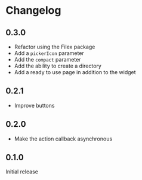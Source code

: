 # Changelog

## 0.3.0

- Refactor using the Filex package
- Add a `pickerIcon` parameter
- Add the `compact` parameter
- Add the ability to create a directory
- Add a ready to use page in addition to the widget

## 0.2.1

- Improve buttons

## 0.2.0

- Make the action callback asynchronous

## 0.1.0

Initial release

